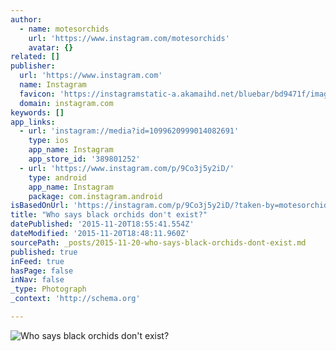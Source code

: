 ```yaml
---
author:
  - name: motesorchids
    url: 'https://www.instagram.com/motesorchids'
    avatar: {}
related: []
publisher:
  url: 'https://www.instagram.com'
  name: Instagram
  favicon: 'https://instagramstatic-a.akamaihd.net/bluebar/bd9471f/images/ico/favicon.ico'
  domain: instagram.com
keywords: []
app_links:
  - url: 'instagram://media?id=1099620999014082691'
    type: ios
    app_name: Instagram
    app_store_id: '389801252'
  - url: 'https://www.instagram.com/p/9Co3j5y2iD/'
    type: android
    app_name: Instagram
    package: com.instagram.android
isBasedOnUrl: 'https://instagram.com/p/9Co3j5y2iD/?taken-by=motesorchids'
title: "Who says black orchids don't exist?"
datePublished: '2015-11-20T18:55:41.554Z'
dateModified: '2015-11-20T18:48:11.960Z'
sourcePath: _posts/2015-11-20-who-says-black-orchids-dont-exist.md
published: true
inFeed: true
hasPage: false
inNav: false
_type: Photograph
_context: 'http://schema.org'

---
```

![Who says black orchids don't exist&quest;](https://scontent.cdninstagram.com/hphotos-xpt1/t51.2885-15/s640x640/sh0.08/e35/11374236_991764774179849_1812178458_n.jpg)